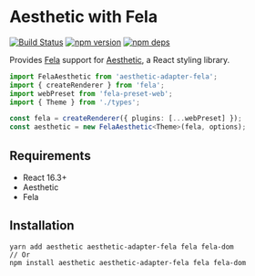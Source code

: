 # Aesthetic with Fela

[![Build Status](https://travis-ci.org/milesj/aesthetic.svg?branch=master)](https://travis-ci.org/milesj/aesthetic)
[![npm version](https://badge.fury.io/js/aesthetic-adapter-fela.svg)](https://www.npmjs.com/package/aesthetic-adapter-fela)
[![npm deps](https://david-dm.org/milesj/aesthetic.svg?path=packages/adapter-fela)](https://www.npmjs.com/package/aesthetic-adapter-fela)

Provides [Fela](https://github.com/rofrischmann/fela) support for
[Aesthetic](https://github.com/milesj/aesthetic), a React styling library.

```ts
import FelaAesthetic from 'aesthetic-adapter-fela';
import { createRenderer } from 'fela';
import webPreset from 'fela-preset-web';
import { Theme } from './types';

const fela = createRenderer({ plugins: [...webPreset] });
const aesthetic = new FelaAesthetic<Theme>(fela, options);
```

## Requirements

- React 16.3+
- Aesthetic
- Fela

## Installation

```
yarn add aesthetic aesthetic-adapter-fela fela fela-dom
// Or
npm install aesthetic aesthetic-adapter-fela fela fela-dom
```
